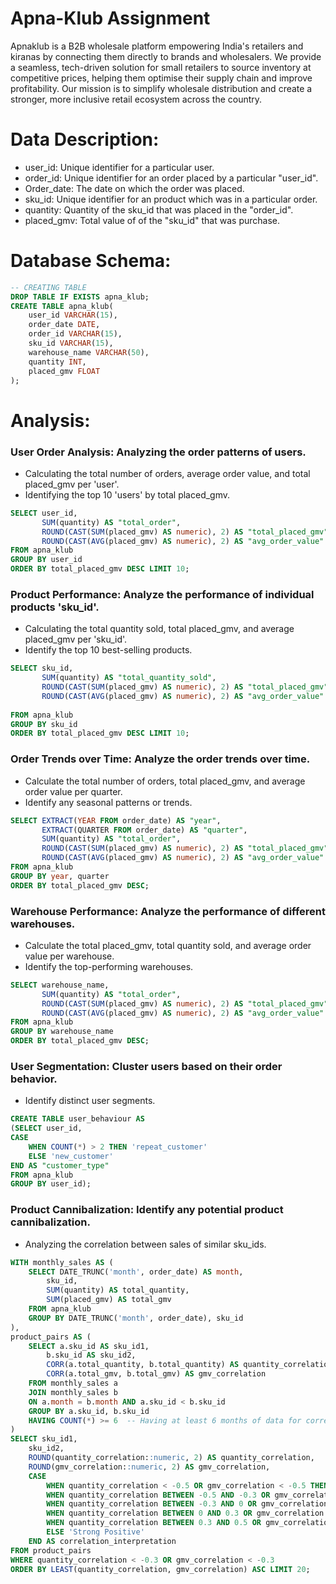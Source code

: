 # Apna-Klub Assignment
Apnaklub is a B2B wholesale platform empowering India's retailers and kiranas by connecting them directly to brands and wholesalers. We provide a seamless, tech-driven solution for small retailers to source inventory at competitive prices, helping them optimise their supply chain and improve profitability. Our mission is to simplify wholesale distribution and create a stronger, more inclusive retail ecosystem across the country. 
# Data Description:
- user_id: Unique identifier for a particular user.
- order_id: Unique identifier for an order placed by a particular "user_id".
- Order_date: The date on which the order was placed.
- sku_id: Unique identifier for an product which was in a particular order.
- quantity: Quantity of the sku_id that was placed in the "order_id".
- placed_gmv: Total value of of the "sku_id" that was purchase.

# Database Schema:
```sql
-- CREATING TABLE
DROP TABLE IF EXISTS apna_klub;
CREATE TABLE apna_klub(
	user_id VARCHAR(15),
	order_date DATE,
	order_id VARCHAR(15),
	sku_id VARCHAR(15),
	warehouse_name VARCHAR(50),
	quantity INT,
	placed_gmv FLOAT
);
```
# Analysis:
### User Order Analysis: Analyzing the order patterns of users. 
- Calculating the total number of orders, average order value, and total placed_gmv per 'user'. 
- Identifying the top 10 'users' by total placed_gmv.
```sql
SELECT user_id, 
	   SUM(quantity) AS "total_order", 
	   ROUND(CAST(SUM(placed_gmv) AS numeric), 2) AS "total_placed_gmv",
	   ROUND(CAST(AVG(placed_gmv) AS numeric), 2) AS "avg_order_value"
FROM apna_klub 
GROUP BY user_id
ORDER BY total_placed_gmv DESC LIMIT 10;
```
### Product Performance: Analyze the performance of individual products 'sku_id'. 
- Calculating the total quantity sold, total placed_gmv, and average placed_gmv per 'sku_id'. 
- Identify the top 10 best-selling products.
```sql
SELECT sku_id, 
	   SUM(quantity) AS "total_quantity_sold",
	   ROUND(CAST(SUM(placed_gmv) AS numeric), 2) AS "total_placed_gmv",
	   ROUND(CAST(AVG(placed_gmv) AS numeric), 2) AS "avg_order_value"
	   
FROM apna_klub
GROUP BY sku_id
ORDER BY total_placed_gmv DESC LIMIT 10;
```
### Order Trends over Time: Analyze the order trends over time. 
- Calculate the total number of orders, total placed_gmv, and average order value per quarter. 
- Identify any seasonal patterns or trends.
```sql
SELECT EXTRACT(YEAR FROM order_date) AS "year",
	   EXTRACT(QUARTER FROM order_date) AS "quarter",
	   SUM(quantity) AS "total_order",
	   ROUND(CAST(SUM(placed_gmv) AS numeric), 2) AS "total_placed_gmv",
	   ROUND(CAST(AVG(placed_gmv) AS numeric), 2) AS "avg_order_value"
FROM apna_klub
GROUP BY year, quarter
ORDER BY total_placed_gmv DESC;
```
### Warehouse Performance: Analyze the performance of different warehouses. 
- Calculate the total placed_gmv, total quantity sold, and average order value per warehouse. 
- Identify the top-performing warehouses.
```sql
SELECT warehouse_name,
	   SUM(quantity) AS "total_order",
	   ROUND(CAST(SUM(placed_gmv) AS numeric), 2) AS "total_placed_gmv",
	   ROUND(CAST(AVG(placed_gmv) AS numeric), 2) AS "avg_order_value"
FROM apna_klub
GROUP BY warehouse_name
ORDER BY total_placed_gmv DESC;
```
### User Segmentation: Cluster users based on their order behavior.
- Identify distinct user segments.
```sql
CREATE TABLE user_behaviour AS 
(SELECT user_id, 
CASE
    WHEN COUNT(*) > 2 THEN 'repeat_customer'
    ELSE 'new_customer'
END AS "customer_type"
FROM apna_klub
GROUP BY user_id);
```
### Product Cannibalization: Identify any potential product cannibalization.
- Analyzing the correlation between sales of similar sku_ids.
```sql
WITH monthly_sales AS (
    SELECT DATE_TRUNC('month', order_date) AS month,
        sku_id,
        SUM(quantity) AS total_quantity,
        SUM(placed_gmv) AS total_gmv
    FROM apna_klub
    GROUP BY DATE_TRUNC('month', order_date), sku_id
),
product_pairs AS (
    SELECT a.sku_id AS sku_id1,
        b.sku_id AS sku_id2,
        CORR(a.total_quantity, b.total_quantity) AS quantity_correlation,
        CORR(a.total_gmv, b.total_gmv) AS gmv_correlation
    FROM monthly_sales a
    JOIN monthly_sales b
    ON a.month = b.month AND a.sku_id < b.sku_id
    GROUP BY a.sku_id, b.sku_id
    HAVING COUNT(*) >= 6  -- Having at least 6 months of data for correlation
)
SELECT sku_id1,
    sku_id2,
    ROUND(quantity_correlation::numeric, 2) AS quantity_correlation,
    ROUND(gmv_correlation::numeric, 2) AS gmv_correlation,
    CASE
        WHEN quantity_correlation < -0.5 OR gmv_correlation < -0.5 THEN 'Strong Negative (Potential Cannibalization)'
        WHEN quantity_correlation BETWEEN -0.5 AND -0.3 OR gmv_correlation BETWEEN -0.5 AND -0.3 THEN 'Moderate Negative'
        WHEN quantity_correlation BETWEEN -0.3 AND 0 OR gmv_correlation BETWEEN -0.3 AND 0 THEN 'Weak Negative'
        WHEN quantity_correlation BETWEEN 0 AND 0.3 OR gmv_correlation BETWEEN 0 AND 0.3 THEN 'Weak Positive'
        WHEN quantity_correlation BETWEEN 0.3 AND 0.5 OR gmv_correlation BETWEEN 0.3 AND 0.5 THEN 'Moderate Positive'
        ELSE 'Strong Positive'
    END AS correlation_interpretation
FROM product_pairs
WHERE quantity_correlation < -0.3 OR gmv_correlation < -0.3
ORDER BY LEAST(quantity_correlation, gmv_correlation) ASC LIMIT 20;
```
